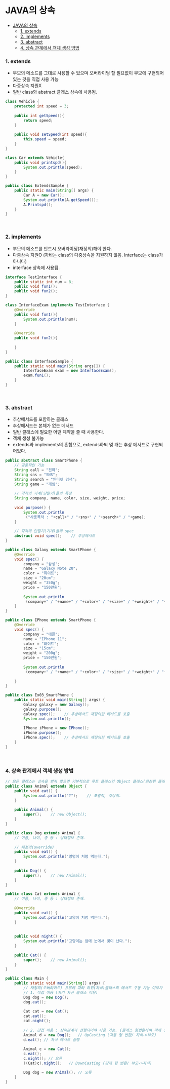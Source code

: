 # JAVA의 상속 
- [JAVA의 상속](#java의-상속)
    - [1. extends](#1-extends)
    - [2. implements](#2-implements)
    - [3. abstract](#3-abstract)
    - [4. 상속 관계에서 객체 생성 방법](#4-상속-관계에서-객체-생성-방법)

### 1. extends
   - 부모의 메소드를 그대로 사용할 수 있으며 오버라이딩 할 필요없이 부모에 구현되어있는 것을 직접 사용 가능 
   - 다중상속 지원X
   - 일반 class와 abstract 클래스 상속에 사용됨. 

```java
class Vehicle {
	protected int speed = 3;
    
    public int getSpeed(){
    	return speed;
    }
    
    public void setSpeed(int speed){
    	this.speed = speed;
    }
}

class Car extends Vehicle{
	public void printspd(){
    	System.out.println(speed);
    }
}

public class ExtendsSample {
	public static main(String[] args) {
    	Car A = new Car();
        System.out.println(A.getSpeed());
        A.Printspd();
    }
}
```

<br/>

### 2. implements
   - 부모의 메소드를 반드시 오버라이딩(재정의)해야 한다. 
   - 다중상속 지원O (자바는 class의 다중상속을 지원하지 않음. Interface는 class가 아니다)
   - interface 상속에 사용됨. 

```java
interface TestInterface {
	public static int num = 8;
    public void fun1();
    public void fun2();
}

class InterfaceExam implements TestInterface {
	@Override
    public void fun1(){
    	System.out.println(num);
    }
    
    @Override
    public void fun2(){
    
    }
}

public class InterfaceSample {
	public static void main(String args[]) {
    	InterfaceExam exam = new InterfaceExam();
        exam.fun1();
    }
}
```

<br/>

### 3. abstract
   - 추상메서드를 포함하는 클래스 
   - 추상메서드는 본체가 없는 메서드 
   - 일반 클래스에 필요한 어떤 제약을 줄 때 사용한다. 
   - 객체 생성 불가능 
   - extends와 implements의 혼합으로, extends하되 몇 개는 추상 메서드로 구현되어있다. 

```java
public abstract class SmartPhone {
	// 공통적인 기능
	String call = "전화";
	String sns = "SNS";
	String search = "인터넷 검색";
	String game = "게임";
	
	// 각각의 기계(단말기)들의 특성
	String company, name, color, size, weight, price;
	
	void purpose() {
		System.out.println
		 ("사용목적 : "+call+" / "+sns+" / "+search+" / "+game);
	}
	
	// 각각의 단말기(기계)들의 spec
	abstract void spec();    // 추상메서드
}

public class Galaxy extends SmartPhone {
	@Override
	void spec() {
		company = "삼성"; 
        name = "Galaxy Note 20"; 
        color = "화이트";
		size = "20cm"; 
        weight = "350g"; 
        price = "150만원";
		
		System.out.println
		 (company+" / "+name+" / "+color+" / "+size+" / "+weight+" / "+price);
	}
}

public class IPhone extends SmartPhone {
	@Override
	void spec() {
		company = "애플"; 
        name = "IPhone 11"; 
        color = "화이트";
		size = "15cm"; 
        weight = "200g"; 
        price = "150만원";
		
		System.out.println
		 (company+" / "+name+" / "+color+" / "+size+" / "+weight+" / "+price);
		
	}
}

public class Ex03_SmartPhone {
	public static void main(String[] args) {
		Galaxy galaxy = new Galaxy();
		galaxy.purpose();
		galaxy.spec();    // 추상메서드 재정의한 메서드를 호출
		System.out.println();
		
		IPhone iPhone = new IPhone();
		iPhone.purpose();
		iPhone.spec();    // 추상메서드 재정의한 메서드를 호출
	}
}
```

<br/>

### 4. 상속 관계에서 객체 생성 방법
```java
// 모든 클래스는 상속을 받지 않으면 기본적으로 루트 클래스인 Object 클래스(최상위 클래스)를 상속받음
public class Animal extends Object {
	public void eat() {
		System.out.println("?");	// 포괄적, 추상적.
	}
	
	public Animal() {
		super();	// new Object();
	}
}
```

```java
public class Dog extends Animal {
	// 이름, 나이, 종 등 : 상태정보 존재.
	
	// 재정의(override)
	public void eat() { 
		System.out.println("멍멍이 처럼 먹는다."); 
	}	
	
	public Dog() {
		super();	// new Animal();
	}
}
```

```java
public class Cat extends Animal {
	// 이름, 나이, 종 등 : 상태정보 존재.
	
	@Override
	public void eat() { 
		System.out.println("고양이 처럼 먹는다."); 
	}
	
	
	public void night() {
		System.out.println("고양이는 밤에 눈에서 빛이 난다.");
	}
	
	public Cat() {
		super();	// new Animal();
	}
}
```

```java
public class Main {
	public static void main(String[] args) {
		// 재정의(오버라이드) 유무에 따라 하위(자식)클래스의 메서드 구동 가능 여부가 결정됨.
		// 1. 직접 이용 (자기 자신 클래스 이용)
		Dog dog = new Dog();
		dog.eat();
		
		Cat cat = new Cat();
		cat.eat();
		cat.night();
		
		// 2. 간접 이용	: 상속관계가 선행되어야 사용 가능. (클래스 형변환하여 객체 생성)
		Animal d = new Dog();	// UpCasting (자동 형 변환/ 자식->부모)
		d.eat(); // 자식 메서드 실행 
		
		Animal c = new Cat();
		c.eat();
        c.night(); // 오류 
		((Cat)c).night();	// DownCasting (강제 형 변환/ 부모->자식)

        Dog dog = new Animal(); // 오류  
	}
}
```